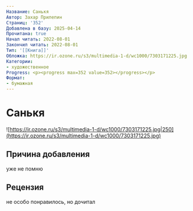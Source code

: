 ```yaml
---
Название: Санькя
Автор: Захар Прилепин
Страниц: '352'
Добавлена в базу: 2025-04-14
Прочитана: true
Начал читать: 2022-08-01
Закончил читать: 2022-08-01
Тип: '[[Книга]]'
Обложка: https://ir.ozone.ru/s3/multimedia-1-d/wc1000/7303171225.jpg
Категории:
- художественное
Progress: <p><progress max=352 value=352></progress></p>
Формат:
- бумажная
---
```

# Санькя

![https://ir.ozone.ru/s3/multimedia-1-d/wc1000/7303171225.jpg|250](https://ir.ozone.ru/s3/multimedia-1-d/wc1000/7303171225.jpg)

## Причина добавления

уже не помню

## Рецензия

не особо понравилось, но дочитал